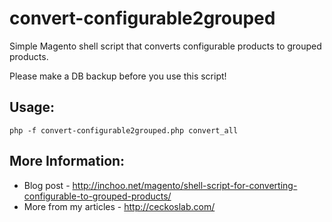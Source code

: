 # convert-configurable2grouped
Simple Magento shell script that converts configurable products to grouped products. 

Please make a DB backup before you use this script!

## Usage:
```
php -f convert-configurable2grouped.php convert_all
```
## More Information:

* Blog post - http://inchoo.net/magento/shell-script-for-converting-configurable-to-grouped-products/
* More from my articles - http://ceckoslab.com/
